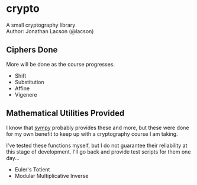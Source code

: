 # crypto
A small cryptography library  
Author: Jonathan Lacson (@lacson)

## Ciphers Done
More will be done as the course progresses.

- Shift
- Substitution
- Affine
- Vigenere

## Mathematical Utilities Provided
I know that [sympy](https://www.sympy.org/en/index.html) probably
provides these and more, but these were done for my own benefit
to keep up with a cryptography course I am taking.

I've tested these functions myself, but I do not guarantee their
reliability at this stage of development. I'll go back and provide
test scripts for them one day...

- Euler's Totient
- Modular Multiplicative Inverse